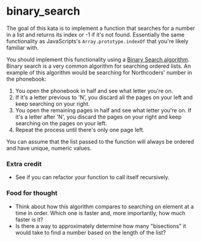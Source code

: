 # binary_search

The goal of this kata is to implement a function that searches for a number in a list and returns its index or -1 if it's not found. Essentially the same functionality as JavaScripts's `Array.prototype.indexOf` that you're likely familiar with.

You should implement this functionality using a [Binary Search algorithm](https://en.wikipedia.org/wiki/Binary_search_algorithm). Binary search is a very common algorithm for searching ordered lists. An example of this algorithm would be searching for Northcoders' number in the phonebook:

1. You open the phonebook in half and see what letter you're on.
2. If it's a letter previous to 'N', you discard all the pages on your left and keep searching on your right.
3. You open the remaining pages in half and see what letter you're on. If it's a letter after 'N', you discard the pages on your right and keep searching on the pages on your left.
4. Repeat the process until there's only one page left.

You can assume that the list passed to the function will always be ordered and have unique, numeric values.

### Extra credit

- See if you can refactor your function to call itself recursively.

### Food for thought

- Think about how this algorithm compares to searching on element at a time in order. Which one is faster and, more importantly, how much faster is it?
- Is there a way to approximately determine how many "bisections" it would take to find a number based on the length of the list?
